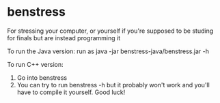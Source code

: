 # benstress
For stressing your computer, or yourself if you're supposed to be studing for finals but are instead programming it

To run the Java version:
run as
  java -jar benstress-java/benstress.jar -h
  
To run C++ version:
1. Go into benstress
1. You can try to run
    benstress -h
  but it probably won't work and you'll have to compile it yourself. Good luck!
